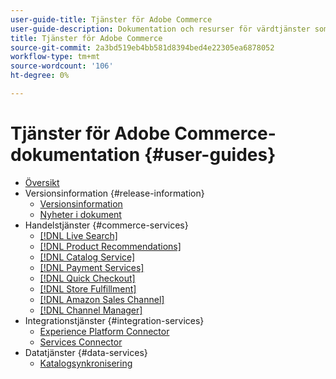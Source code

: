 ```yaml
---
user-guide-title: Tjänster för Adobe Commerce
user-guide-description: Dokumentation och resurser för värdtjänster som ger utökade möjligheter för Adobe Commerce och Magento Open Source.
title: Tjänster för Adobe Commerce
source-git-commit: 2a3bd519eb4bb581d8394bed4e22305ea6878052
workflow-type: tm+mt
source-wordcount: '106'
ht-degree: 0%

---
```


# Tjänster för Adobe Commerce-dokumentation {#user-guides}

- [Översikt](home.md)
- Versionsinformation {#release-information}
   - [Versionsinformation](/help/landing/release-notes-all.md)
   - [Nyheter i dokument](/help/landing/whats-new.md)
- Handelstjänster {#commerce-services}
   - [[!DNL Live Search]](https://experienceleague.adobe.com/docs/commerce-merchant-services/live-search/guide-overview.html)
   - [[!DNL Product Recommendations]](https://experienceleague.adobe.com/docs/commerce-merchant-services/product-recommendations/guide-overview.html)
   - [[!DNL Catalog Service]](https://experienceleague.adobe.com/docs/commerce-merchant-services/catalog-service/guide-overview.html)
   - [[!DNL Payment Services]](https://experienceleague.adobe.com/docs/commerce-merchant-services/payment-services/guide-overview.html)
   - [[!DNL Quick Checkout]](https://experienceleague.adobe.com/docs/commerce-merchant-services/quick-checkout/overview.html)
   - [[!DNL Store Fulfillment]](https://experienceleague.adobe.com/docs/commerce-merchant-services/store-fulfillment/guide-overview.html)
   - [[!DNL Amazon Sales Channel]](https://experienceleague.adobe.com/docs/commerce-channels/amazon/guide-overview.html)
   - [[!DNL Channel Manager]](https://experienceleague.adobe.com/docs/commerce-channels/channel-manager/guide-overview.html)
- Integrationstjänster {#integration-services}
   - [Experience Platform Connector](https://experienceleague.adobe.com/docs/commerce-merchant-services/experience-platform-connector/overview.html)
   - [Services Connector](/help/landing/saas.md)
- Datatjänster {#data-services}
   - [Katalogsynkronisering](/help/landing/catalog-sync.md)
